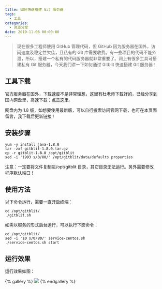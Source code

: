 ```yaml
---
title: 如何快速搭建 Git 服务器
tags:
  - 工具
categories:
  - 资源分享
date: 2019-11-06 00:00:00
---
```


> 现在很多工程师使用 GitHub 管理代码，但 GitHub 因为服务器在国外，访问速度及稳定性欠佳，且私有的 Git 库需要收费。有一些项目的代码不能外泄，所以，搭建一个私有的代码服务器就非常重要了。网上有很多工具可搭建私有 Git 服务器，今天我们讲一下如何通过 Gitblit 快速搭建 Git 服务器！

<!-- more -->

## 工具下载

官方服务器在国外，下载速度不是非常理想，这里有杜老师下载好的，已经分享到国内网盘里，高速下载：[点击这里](https://penn.cowtransfer.com/s/e006ebbdf9f14c)。

网盘内为 1.8 版，如想要使用最新版，可以自行搜索访问官网下载，也可在本页面留言，我下载后更新链接！

## 安装步骤

```
yum -y install java-1.8.0
tar -zxf gitblit-1.8.0.tar.gz
cp -r gitblit-1.8.0 /opt/gitblit
sed -i '1993 s/0/80/' /opt/gitblit/data/defaults.properties
```

注意：一定要将文件复制进/opt/gitblit 目录，其它目录无法运行。另外需要修改程序默认端口！

## 使用方法

以下命令运行，需要一直开启终端：

```
cd /opt/gitblit/
./gitblit.sh
```

如需以服务的形式后台运行，可以执行下面命令：

```
cd /opt/gitblit/
sed -i '10 s/0/80/' service-centos.sh
./service-centos.sh start
```

## 运行效果

运行效果如图：

{% gallery %}
![](https://cdn.dusays.com/2019/11/120-1.jpg/1)
{% endgallery %}